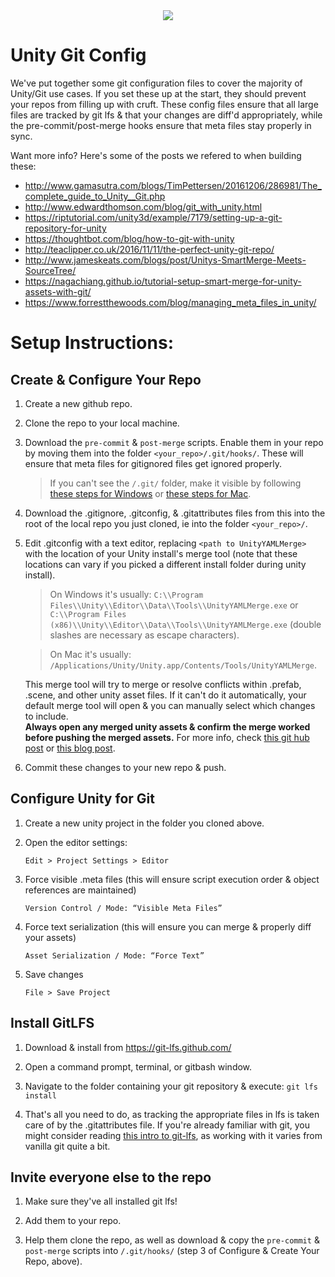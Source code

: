 <div style="text-align:center"><img src ="https://github.com/NYUGameCenter/Unity-Git-Config/blob/master/NYU_GameCenter_Logo_Formatted_Thin.png"></div>

# Unity Git Config
We've put together some git configuration files to cover the majority of Unity/Git use cases. If you set these up at the start, they should prevent your repos from filling up with cruft. These config files ensure that all large files are tracked by git lfs & that your changes are diff'd appropriately, while the pre-commit/post-merge hooks ensure that meta files stay properly in sync.

Want more info? Here's some of the posts we refered to when building these: 
  * http://www.gamasutra.com/blogs/TimPettersen/20161206/286981/The_complete_guide_to_Unity__Git.php 
  * http://www.edwardthomson.com/blog/git_with_unity.html
  * https://riptutorial.com/unity3d/example/7179/setting-up-a-git-repository-for-unity
  * https://thoughtbot.com/blog/how-to-git-with-unity
  * http://teaclipper.co.uk/2016/11/11/the-perfect-unity-git-repo/
  * http://www.jameskeats.com/blogs/post/Unitys-SmartMerge-Meets-SourceTree/
  * https://nagachiang.github.io/tutorial-setup-smart-merge-for-unity-assets-with-git/
  * https://www.forrestthewoods.com/blog/managing_meta_files_in_unity/

# Setup Instructions:

## Create & Configure Your Repo 

1. Create a new github repo.

2. Clone the repo to your local machine.

3. Download the `pre-commit` & `post-merge` scripts. Enable them in your repo by moving them into the folder `<your_repo>/.git/hooks/`.  These will ensure that meta files for gitignored files get ignored properly. 

   >If you can't see the `/.git/` folder, make it visible by following [these steps for Windows](https://kb.wisc.edu/page.php?id=27479) or [these steps for Mac](https://ianlunn.co.uk/articles/quickly-showhide-hidden-files-mac-os-x-mavericks/).

4. Download the .gitignore, .gitconfig, & .gitattributes files from this into the root of the local repo you just cloned, ie into the folder `<your_repo>/`.

5. Edit .gitconfig with a text editor, replacing `<path to UnityYAMLMerge>` with the location of your Unity install's merge tool (note that these locations can vary if you picked a different install folder during unity install).
    >On Windows it's usually: `C:\\Program Files\\Unity\\Editor\\Data\\Tools\\UnityYAMLMerge.exe` or `C:\\Program Files (x86)\\Unity\\Editor\\Data\\Tools\\UnityYAMLMerge.exe` (double slashes are necessary as escape characters).  

    >On Mac it's usually: `/Applications/Unity/Unity.app/Contents/Tools/UnityYAMLMerge`.   

   This merge tool will try to merge or resolve conflicts within .prefab, .scene, and other unity asset files. If it can't do it automatically, your default merge tool will open & you can manually select which changes to include.  
   **Always open any merged unity assets & confirm the merge worked before pushing the merged assets.** For more info, check [this git hub post](https://github.com/anacat/unity-mergetool) or [this blog post](http://www.jameskeats.com/blogs/post/Unitys-SmartMerge-Meets-SourceTree/).  

6. Commit these changes to your new repo & push.

## Configure Unity for Git

1. Create a new unity project in the folder you cloned above.

2. Open the editor settings:

   `Edit > Project Settings > Editor`

3. Force visible .meta files (this will ensure script execution order & object references are maintained)

   `Version Control / Mode: “Visible Meta Files”`

4. Force text serialization (this will ensure you can merge & properly diff your assets)

   `Asset Serialization / Mode: “Force Text”`

5. Save changes

   `File > Save Project`

## Install GitLFS 

1. Download & install from https://git-lfs.github.com/

2. Open a command prompt, terminal, or gitbash window. 

3. Navigate to the folder containing your git repository & execute: `git lfs install`

4. That's all you need to do, as tracking the appropriate files in lfs is taken care of by the .gitattributes file. If you're already familiar with git, you might consider reading [this intro to git-lfs](https://github.com/git-lfs/git-lfs/wiki/Tutorial), as working with it varies from vanilla git quite a bit.

## Invite everyone else to the repo

1. Make sure they've all installed git lfs!

2. Add them to your repo.

3. Help them clone the repo, as well as download & copy the `pre-commit` & `post-merge` scripts into `/.git/hooks/` (step 3 of Configure & Create Your Repo, above).
